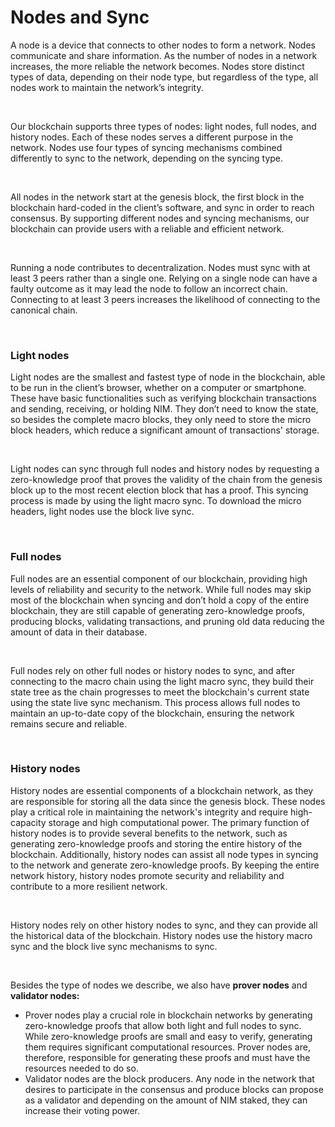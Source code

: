 # Nodes and Sync

A node is a device that connects to other nodes to form a network. Nodes communicate and share information. As the number of nodes in a network increases, the more reliable the network becomes. Nodes store distinct types of data, depending on their node type, but regardless of the type, all nodes work to maintain the network’s integrity.

<br/>

Our blockchain supports three types of nodes: light nodes, full nodes, and history nodes. Each of these nodes serves a different purpose in the network. Nodes use four types of syncing mechanisms combined differently to sync to the network, depending on the syncing type.

<br/>

All nodes in the network start at the genesis block, the first block in the blockchain hard-coded in the client’s software, and sync in order to reach consensus. By supporting different nodes and syncing mechanisms, our blockchain can provide users with a reliable and efficient network.

<br/>

Running a node contributes to decentralization. Nodes must sync with at least 3 peers rather than a single one. Relying on a single node can have a faulty outcome as it may lead the node to follow an incorrect chain. Connecting to at least 3 peers increases the likelihood of connecting to the canonical chain.

<br/>

### Light nodes

Light nodes are the smallest and fastest type of node in the blockchain, able to be run in the client’s browser, whether on a computer or smartphone. These have basic functionalities such as verifying blockchain transactions and sending, receiving, or holding NIM. They don’t need to know the state, so besides the complete macro blocks, they only need to store the micro block headers, which reduce a significant amount of transactions' storage.

<br/>

Light nodes can sync through full nodes and history nodes by requesting a zero-knowledge proof that proves the validity of the chain from the genesis block up to the most recent election block that has a proof. This syncing process is made by using the light macro sync. To download the micro headers, light nodes use the block live sync.

<br/>

### Full nodes

Full nodes are an essential component of our blockchain, providing high levels of reliability and security to the network. While full nodes may skip most of the blockchain when syncing and don’t hold a copy of the entire blockchain, they are still capable of generating zero-knowledge proofs, producing blocks, validating transactions, and pruning old data reducing the amount of data in their database.

<br/>

Full nodes rely on other full nodes or history nodes to sync, and after connecting to the macro chain using the light macro sync, they build their state tree as the chain progresses to meet the blockchain's current state using the state live sync mechanism. This process allows full nodes to maintain an up-to-date copy of the blockchain, ensuring the network remains secure and reliable.

<br/>

### History nodes

History nodes are essential components of a blockchain network, as they are responsible for storing all the data since the genesis block. These nodes play a critical role in maintaining the network's integrity and require high-capacity storage and high computational power. The primary function of history nodes is to provide several benefits to the network, such as generating zero-knowledge proofs and storing the entire history of the blockchain. Additionally, history nodes can assist all node types in syncing to the network and generate zero-knowledge proofs. By keeping the entire network history, history nodes promote security and reliability and contribute to a more resilient network.

<br/>

History nodes rely on other history nodes to sync, and they can provide all the historical data of the blockchain. History nodes use the history macro sync and the block live sync mechanisms to sync.

<br/>

Besides the type of nodes we describe, we also have **prover nodes** and **validator nodes:**

- Prover nodes play a crucial role in blockchain networks by generating zero-knowledge proofs that allow both light and full nodes to sync. While zero-knowledge proofs are small and easy to verify, generating them requires significant computational resources. Prover nodes are, therefore, responsible for generating these proofs and must have the resources needed to do so.
- Validator nodes are the block producers. Any node in the network that desires to participate in the consensus and produce blocks can propose as a validator and depending on the amount of NIM staked, they can increase their voting power.
